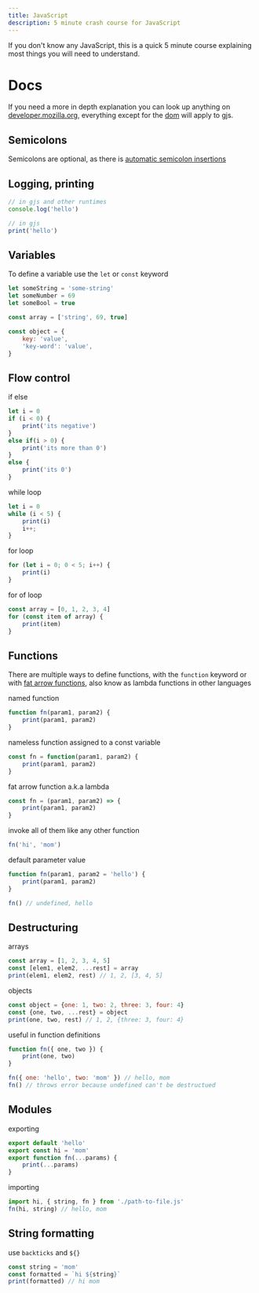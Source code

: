 ```yaml
---
title: JavaScript
description: 5 minute crash course for JavaScript
---
```


If you don't know any JavaScript, this is a quick 5 minute course explaining most things you will need to understand.

# Docs

If you need a more in depth explanation you can look up anything on [developer.mozilla.org](https://developer.mozilla.org/en-US/), everything except for the [dom](https://developer.mozilla.org/en-US/docs/Web/API/Document_Object_Model) will apply to gjs.

## Semicolons

Semicolons are optional, as there is [automatic semicolon insertions](https://developer.mozilla.org/en-US/docs/Web/JavaScript/Reference/Lexical_grammar#automatic_semicolon_insertion)

## Logging, printing

```js
// in gjs and other runtimes
console.log('hello')

// in gjs
print('hello')
```

## Variables

To define a variable use the `let` or `const` keyword

```js
let someString = 'some-string'
let someNumber = 69
let someBool = true

const array = ['string', 69, true]

const object = {
    key: 'value',
    'key-word': 'value',
}
```

## Flow control

if else

```js
let i = 0
if (i < 0) {
    print('its negative')
}
else if(i > 0) {
    print('its more than 0')
}
else {
    print('its 0')
}
```

while loop

```js
let i = 0
while (i < 5) {
    print(i)
    i++;
}
```

for loop

```js
for (let i = 0; 0 < 5; i++) {
    print(i)
}
```

for of loop

```js
const array = [0, 1, 2, 3, 4]
for (const item of array) {
    print(item)
}
```

## Functions

There are multiple ways to define functions, with the `function` keyword or with [fat arrow functions](https://developer.mozilla.org/en-US/docs/Web/JavaScript/Reference/Functions/Arrow_functions), also know as lambda functions in other languages

named function

```js
function fn(param1, param2) {
    print(param1, param2)
}
```

nameless function assigned to a const variable

```js
const fn = function(param1, param2) {
    print(param1, param2)
}
```

fat arrow function a.k.a lambda

```js
const fn = (param1, param2) => {
    print(param1, param2)
}
```

invoke all of them like any other function

```js
fn('hi', 'mom')
```

default parameter value

```js
function fn(param1, param2 = 'hello') {
    print(param1, param2)
}

fn() // undefined, hello
```

## Destructuring

arrays

```js
const array = [1, 2, 3, 4, 5]
const [elem1, elem2, ...rest] = array
print(elem1, elem2, rest) // 1, 2, [3, 4, 5]
```

objects

```js
const object = {one: 1, two: 2, three: 3, four: 4}
const {one, two, ...rest} = object
print(one, two, rest) // 1, 2, {three: 3, four: 4}
```

useful in function definitions

```js
function fn({ one, two }) {
    print(one, two)
}

fn({ one: 'hello', two: 'mom' }) // hello, mom
fn() // throws error because undefined can't be destructued
```

## Modules

exporting

```js
export default 'hello'
export const hi = 'mom'
export function fn(...params) {
    print(...params)
}
```

importing

```js
import hi, { string, fn } from './path-to-file.js'
fn(hi, string) // hello, mom
```

## String formatting

use `backticks` and `${}`

```js
const string = 'mom'
const formatted = `hi ${string}`
print(formatted) // hi mom
```

